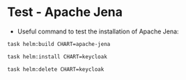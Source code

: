 # Test - Apache Jena

* Useful command to test the installation of Apache Jena:

```bash
task helm:build CHART=apache-jena 
```

```bash
task helm:install CHART=keycloak 
```

```bash
task helm:delete CHART=keycloak 
```
